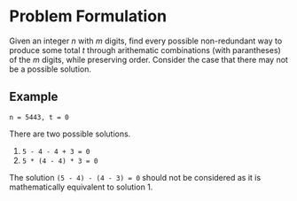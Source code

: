 # Problem Formulation

Given an integer *n* with *m* digits, find every possible non-redundant way to produce some total *t* through arithematic combinations (with parantheses) of the *m* digits, while preserving order. Consider the case that there may not be a possible solution.

## Example

```n = 5443, t = 0```

There are two possible solutions.

1) ```5 - 4 - 4 + 3 = 0```
2) ```5 * (4 - 4) * 3 = 0```

The solution ```(5 - 4) - (4 - 3) = 0``` should not be considered as it is mathematically equivalent to solution 1.